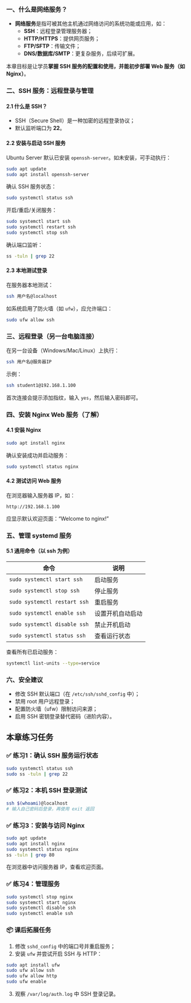 ### 一、什么是网络服务？
+ **网络服务**是指可被其他主机通过网络访问的系统功能或应用，如：
    - **SSH**：远程登录管理服务器；
    - **HTTP/HTTPS**：提供网页服务；
    - **FTP/SFTP**：传输文件；
    - **DNS/数据库/SMTP**：更复杂服务，后续可扩展。

本章目标是让学员**掌握 SSH 服务的配置和使用，并能初步部署 Web 服务（如 Nginx）**。

### 二、SSH 服务：远程登录与管理
#### 2.1 什么是 SSH？
+ SSH（Secure Shell）是一种加密的远程登录协议；
+ 默认监听端口为 **22**。

#### 2.2 安装与启动 SSH 服务
Ubuntu Server 默认已安装 `openssh-server`。如未安装，可手动执行：

```bash
sudo apt update
sudo apt install openssh-server
```

确认 SSH 服务状态：

```bash
sudo systemctl status ssh
```

开启/重启/关闭服务：

```bash
sudo systemctl start ssh
sudo systemctl restart ssh
sudo systemctl stop ssh
```

确认端口监听：

```bash
ss -tuln | grep 22
```

#### 2.3 本地测试登录
在服务器本地测试：

```bash
ssh 用户名@localhost
```

如系统启用了防火墙（如 `ufw`），应允许端口：

```bash
sudo ufw allow ssh
```

### 三、远程登录（另一台电脑连接）
在另一台设备（Windows/Mac/Linux）上执行：

```bash
ssh 用户名@服务器IP
```

示例：

```bash
ssh student1@192.168.1.100
```

首次连接会提示添加指纹，输入 `yes`，然后输入密码即可。

### 四、安装 Nginx Web 服务（了解）
#### 4.1 安装 Nginx
```bash
sudo apt install nginx
```

确认安装成功并启动服务：

```bash
sudo systemctl status nginx
```

#### 4.2 测试访问 Web 服务
在浏览器输入服务器 IP，如：

```plain
http://192.168.1.100
```

应显示默认欢迎页面：“Welcome to nginx!”

### 五、管理 systemd 服务
#### 5.1 通用命令（以 ssh 为例）
| 命令 | 说明 |
| --- | --- |
| `sudo systemctl start ssh` | 启动服务 |
| `sudo systemctl stop ssh` | 停止服务 |
| `sudo systemctl restart ssh` | 重启服务 |
| `sudo systemctl enable ssh` | 设置开机自动启动 |
| `sudo systemctl disable ssh` | 禁止开机启动 |
| `sudo systemctl status ssh` | 查看运行状态 |


查看所有已启动服务：

```bash
systemctl list-units --type=service
```

### 六、安全建议
+ 修改 SSH 默认端口（在 `/etc/ssh/sshd_config` 中）；
+ 禁用 root 用户远程登录；
+ 配置防火墙（ufw）限制访问来源；
+ 启用 SSH 密钥登录替代密码（进阶内容）。

## 本章练习任务
### ✅ 练习1：确认 SSH 服务运行状态
```bash
sudo systemctl status ssh
sudo ss -tuln | grep 22
```

### ✅ 练习2：本机 SSH 登录测试
```bash
ssh $(whoami)@localhost
# 输入自己密码后登录，再使用 exit 返回
```

### ✅ 练习3：安装与访问 Nginx
```bash
sudo apt update
sudo apt install nginx
sudo systemctl status nginx
ss -tuln | grep 80
```

在浏览器中访问服务器 IP，查看欢迎页面。

### ✅ 练习4：管理服务
```bash
sudo systemctl stop nginx
sudo systemctl start nginx
sudo systemctl disable ssh
sudo systemctl enable ssh
```

### 📦 课后拓展任务
1. 修改 `sshd_config` 中的端口号并重启服务；
2. 安装 `ufw` 并尝试开启 SSH 与 HTTP：

```bash
sudo apt install ufw
sudo ufw allow ssh
sudo ufw allow http
sudo ufw enable
```

3. 观察 `/var/log/auth.log` 中 SSH 登录记录。

